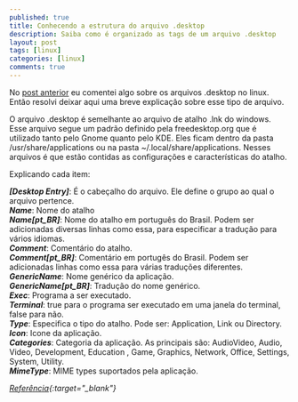 ```yaml
---
published: true
title: Conhecendo a estrutura do arquivo .desktop
description: Saiba como é organizado as tags de um arquivo .desktop
layout: post
tags: [linux]
categories: [linux]
comments: true
---
```

No [post anterior](/linux/2012/09/05/adicionando-aplicativos-ao-linux.html "Adicionando aplicativos ao Linux") eu comentei algo sobre os arquivos .desktop no linux. Então resolvi deixar aqui uma breve explicação sobre esse tipo de arquivo.

O arquivo .desktop é semelhante ao arquivo de atalho .lnk do windows. Esse arquivo segue um padrão definido pela freedesktop.org que é utilizado tanto pelo Gnome quanto pelo KDE. Eles ficam dentro da pasta /usr/share/applications ou na pasta ~/.local/share/applications. Nesses arquivos é que estão contidas as configurações e características do atalho.

Explicando cada item:

__*[Desktop Entry]*__: É o cabeçalho do arquivo. Ele define o grupo ao qual o arquivo pertence.  
__*Name*__: Nome do atalho  
__*Name[pt_BR]*__: Nome do atalho em português do Brasil. Podem ser adicionadas diversas linhas como essa, para especificar a tradução para vários idiomas.  
__*Comment*__: Comentário do atalho.  
__*Comment[pt_BR]*__: Comentário em portugês do Brasil. Podem ser adicionadas linhas como essa para várias traduções diferentes.  
__*GenericName*__: Nome genérico da aplicação.  
__*GenericName[pt_BR]*__: Tradução do nome genérico.  
__*Exec*__: Programa a ser executado.  
__*Terminal*__: true para o programa ser executado em uma janela do terminal, false para não.  
__*Type*__: Especifica o tipo do atalho. Pode ser: Application, Link ou Directory.  
__*Icon*__: Icone da aplicação.  
__*Categories*__: Categoria da aplicação. As principais são: AudioVideo, Audio, Video, Development, Education , Game, Graphics, Network, Office, Settings, System, Utility.  
__*MimeType*__: MIME types suportados pela aplicação.

*[Referência](http://www2.joinville.udesc.br/~colmeia/blog/?p=68){:target="_blank"}*
